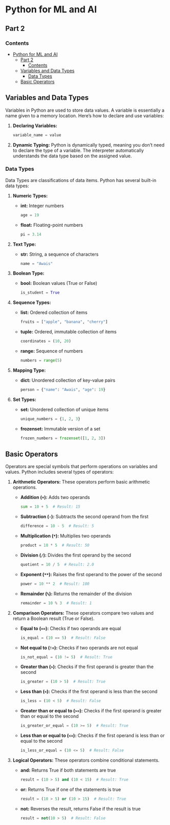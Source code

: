 # Python for ML and AI
## Part 2

### Contents
- [Python for ML and AI](#python-for-ml-and-ai)
  - [Part 2](#part-2)
    - [Contents](#contents)
  - [Variables and Data Types](#variables-and-data-types)
    - [Data Types](#data-types)
  - [Basic Operators](#basic-operators)

## Variables and Data Types

Variables in Python are used to store data values. A variable is essentially a name given to a memory location. Here’s how to declare and use variables:

1. **Declaring Variables:**
   ```python
   variable_name = value
   ```

2. **Dynamic Typing:** Python is dynamically typed, meaning you don’t need to declare the type of a variable. The interpreter automatically understands the data type based on the assigned value.

### Data Types
Data Types are classifications of data items. Python has several built-in data types:

1. **Numeric Types:**
   - **int:** Integer numbers
     ```python
     age = 19
     ```
   - **float:** Floating-point numbers
     ```python
     pi = 3.14
     ```

2. **Text Type:**
   - **str:** String, a sequence of characters
     ```python
     name = "Awais"
     ```

3. **Boolean Type:**
   - **bool:** Boolean values (True or False)
     ```python
     is_student = True
     ```

4. **Sequence Types:**
   - **list:** Ordered collection of items
     ```python
     fruits = ["apple", "banana", "cherry"]
     ```
   - **tuple:** Ordered, immutable collection of items
     ```python
     coordinates = (10, 20)
     ```
   - **range:** Sequence of numbers
     ```python
     numbers = range(5)
     ```

5. **Mapping Type:**
   - **dict:** Unordered collection of key-value pairs
     ```python
     person = {"name": "Awais", "age": 19}
     ```

6. **Set Types:**
   - **set:** Unordered collection of unique items
     ```python
     unique_numbers = {1, 2, 3}
     ```
   - **frozenset:** Immutable version of a set
     ```python
     frozen_numbers = frozenset([1, 2, 3])
     ```

## Basic Operators
Operators are special symbols that perform operations on variables and values. Python includes several types of operators:

1. **Arithmetic Operators:** These operators perform basic arithmetic operations.
   - **Addition (`+`):** Adds two operands
     ```python
     sum = 10 + 5  # Result: 15
     ```
   - **Subtraction (`-`):** Subtracts the second operand from the first
     ```python
     difference = 10 - 5  # Result: 5
     ```
   - **Multiplication (`*`):** Multiplies two operands
     ```python
     product = 10 * 5  # Result: 50
     ```
   - **Division (`/`):** Divides the first operand by the second
     ```python
     quotient = 10 / 5  # Result: 2.0
     ```
   - **Exponent (`**`):** Raises the first operand to the power of the second
     ```python
     power = 10 ** 2  # Result: 100
     ```
   - **Remainder (`%`):** Returns the remainder of the division
     ```python
     remainder = 10 % 3  # Result: 1
     ```

2. **Comparison Operators:** These operators compare two values and return a Boolean result (True or False).
   - **Equal to (`==`):** Checks if two operands are equal
     ```python
     is_equal = (10 == 5)  # Result: False
     ```
   - **Not equal to (`!=`):** Checks if two operands are not equal
     ```python
     is_not_equal = (10 != 5)  # Result: True
     ```
   - **Greater than (`>`):** Checks if the first operand is greater than the second
     ```python
     is_greater = (10 > 5)  # Result: True
     ```
   - **Less than (`<`):** Checks if the first operand is less than the second
     ```python
     is_less = (10 < 5)  # Result: False
     ```
   - **Greater than or equal to (`>=`):** Checks if the first operand is greater than or equal to the second
     ```python
     is_greater_or_equal = (10 >= 5)  # Result: True
     ```
   - **Less than or equal to (`<=`):** Checks if the first operand is less than or equal to the second
     ```python
     is_less_or_equal = (10 <= 5)  # Result: False
     ```

3. **Logical Operators:** These operators combine conditional statements.
   - **and:** Returns True if both statements are true
     ```python
     result = (10 > 5) and (10 < 15)  # Result: True
     ```
   - **or:** Returns True if one of the statements is true
     ```python
     result = (10 > 5) or (10 > 15)  # Result: True
     ```
   - **not:** Reverses the result, returns False if the result is true
     ```python
     result = not(10 > 5)  # Result: False
     ```